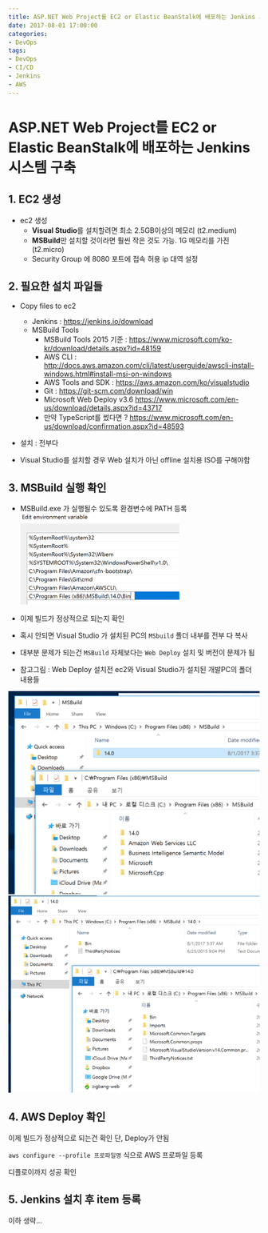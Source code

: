 ```yaml
---
title: ASP.NET Web Project를 EC2 or Elastic BeanStalk에 배포하는 Jenkins 시스템 구축
date: 2017-08-01 17:00:00
categories:
- DevOps
tags:
- DevOps
- CI/CD
- Jenkins
- AWS
---
```


# ASP.NET Web Project를 EC2 or Elastic BeanStalk에 배포하는 Jenkins 시스템 구축

## 1. EC2 생성
- ec2 생성
  - **Visual Studio**를 설치할려면 최소 2.5GB이상의 메모리 (t2.medium)
  - **MSBuild**만 설치할 것이라면 훨씬 작은 것도 가능. 1G 메모리를 가진 (t2.micro)
  - Security Group 에 8080 포트에 접속 허용 ip 대역 설정

## 2. 필요한 설치 파일들

- Copy files to ec2
  - Jenkins : <https://jenkins.io/download>
  - MSBuild Tools
    - MSBuild Tools 2015 기준 : <https://www.microsoft.com/ko-kr/download/details.aspx?id=48159>
    - AWS CLI : <http://docs.aws.amazon.com/cli/latest/userguide/awscli-install-windows.html#install-msi-on-windows>
    - AWS Tools and SDK : <https://aws.amazon.com/ko/visualstudio>
    - Git : <https://git-scm.com/download/win>
    - Microsoft Web Deploy v3.6 <https://www.microsoft.com/en-us/download/details.aspx?id=43717>
    - 만약 TypeScript를 썼다면 ? <https://www.microsoft.com/en-us/download/confirmation.aspx?id=48593>
- 설치 : 전부다

- Visual Studio를 설치할 경우 Web 설치가 아닌 offline 설치용 ISO를 구해야함

## 3. MSBuild 실행 확인

- MSBuild.exe 가 실행될수 있도록 환경변수에 PATH 등록
![](images/msbuild.03.png)

- 이제 빌드가 정상적으로 되는지 확인

- 혹시 안되면 Visual Studio 가 설치된 PC의 `MSbuild` 폴더 내부를 전부 다 복사
- 대부분 문제가 되는건 `MSBuild` 자체보다는 `Web Deploy` 설치 및 버전이 문제가 됨

- 참고그림 : Web Deploy 설치전 ec2와 Visual Studio가 설치된 개발PC의 폴더 내용들

![](images/msbuild.01.png)
![](images/msbuild.02.png)

## 4. AWS Deploy 확인

이제 빌드가 정상적으로 되는건 확인 단, Deploy가 안됨

`aws configure --profile 프로파일명` 식으로 AWS 프로파일 등록

디플로이까지 성공 확인

## 5. Jenkins 설치 후 item 등록

이하 생략...
